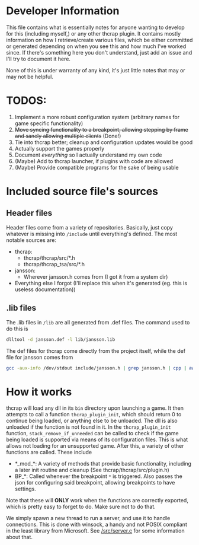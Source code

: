 # Developer Information
This file contains what is essentially notes for anyone wanting to develop for this (including myself,) or any other thcrap plugin. It contains mostly information on how I retrieve/create various files, which be either committed or generated depending on when you see this and how much I've worked since. If there's something here you don't understand, just add an issue and I'll try to document it here.

None of this is under warranty of any kind, it's just little notes that may or may not be helpful.

# TODOS:
1) Implement a more robust configuration system (arbitrary names for game specific functionality)
2) ~~Move syncing functionality to a breakpoint, allowing stepping by frame and sanely allowing multiple clients~~ (Done!)
3) Tie into thcrap better; cleanup and configuration updates would be good
4) Actually support the games properly
5) Document *everything* so I actually understand my own code
6) (Maybe) Add to thcrap launcher, if plugins with code are allowed
7) (Maybe) Provide compatible programs for the sake of being usable

# Included source file's sources

## Header files
Header files come from a variety of repositories. Basically, just copy whatever is missing into `/include` until everything's defined.
The most notable sources are:
- thcrap:
   - thcrap/thcrap/src/*.h
   - thcrap/thcrap_tsa/src/*.h
- jansson:
  - Wherever jansson.h comes from (I got it from a system dir)
- Everything else I forgot (I'll replace this when it's generated (eg. this is useless documentation))

## .lib files
The .lib files in `/lib` are all generated from .def files. The command used to do this is 
```bash
dlltool -d jansson.def -l lib/jansson.lib
```
The def files for thcrap come directly from the project itself, while the def file for jansson comes from 
```bash
gcc -aux-info /dev/stdout include/jansson.h | grep jansson.h | cpp | awk 'BEGIN {print "LIBRARY jansson.dll\nEXPORTS"};/^[^#;]/{gsub(/\(.*|\*/,"");print $(NF)}' > jansson.def
```

# How it works
thcrap will load any dll in its `bin` directory upon launching a game. It then attempts to call a function `thcrap_plugin_init`, which should return 0 to continue being loaded, or anything else to be unloaded. The dll is also unloaded if the function is not found in it. In the `thcrap_plugin_init` function, `stack_remove_if_unneeded` can be called to check if the game being loaded is supported via means of its configuration files. This is what allows not loading for an unsupported game. After this, a variety of other functions are called.
These include
- \*\_mod\_\*: A variety of methods that provide basic functionality, including a later init routine and cleanup (See thcrap/thcrap/src/plugin.h)
- BP_\*: Called whenever the breakpoint `*` is triggered. Also passes the json for configuring said breakpoint, allowing breakpoints to have settings.

Note that these will **ONLY** work when the functions are correctly exported, which is pretty easy to forget to do. Make sure not to do that.

We simply spawn a new thread to run a server, and use it to handle connections. This is done with winsock, a handy and not POSIX compliant in the least library from Microsoft. See [/src/server.c](src/server.c) for some information about that.